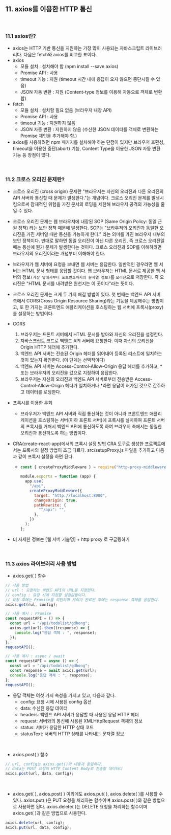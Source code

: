## 11. axios를 이용한 HTTP 통신

<br>

### 11.1 axios란?

- axios는 HTTP 기반 통신을 지원하는 가장 많이 사용되는 자바스크립트 라이브러리다. 다음은 fetch와 axios를 비교한 표이다.
- axios
  - 모듈 설치 : 설치해야 함 (npm install --save axios)
  - Promise API : 사용
  - timeout 기능 : 지원 (timeout 시간 내에 응답이 오지 않으면 중단시킬 수 있음)
  - JSON 자동 변환 : 지원 (Content-type 정보를 이용해 자동으로 객체로 변환함)
- fetch
  - 모듈 설치 : 설치할 필요 없음 (브라우저 내장 API)
  - Promise API : 사용
  - timeout 기능 : 지원하지 않음
  - JSON 자동 변환 : 지원하지 않음 (수신한 JSON 데이터를 객체로 변환하는 Promise 체인을 추가해야 함.)
- axios를 사용하려면 npm 패키지를 설치해야 하는 단점이 있지만 브라우저 호환성, timeout을 이용한 중단(abort) 기능, Content Type을 이용한 JSON 자동 변환 기능 등 장점이 많다.

<br>

### 11.2 크로스 오리진 문제란?

- 크로스 오리진 (cross origin) 문제란 "브라우저는 자신의 오리진과 다른 오리진의 API 서버와 통신할 때 문제가 발생한다."는 개념이다. 크로스 오리진 문제를 발생시킴으로써 잠재적인 위험을 가진 문서의 로딩을 제한해 브라우저 공격의 가능성을 줄일 수 있다.
- 크로스 오리진 문제는 웹 브라우저에 내장된 SOP (Same Origin Policy: 동일 근원 정책) 라는 보안 정책 때문에 발생한다. SOP는 "브라우저의 오리진과 동일한 오리진을 가진 서버일 때만 통신을 가능하게 한다." 라는 의미를 가진 브라우저 내부의 보안 정책이다. 반대로 말하면 동일 오리진이 아닌 다른 오리진, 즉 크로스 오리진일 때는 통신에 뭔가 문제가 발생한다는 것이다. 크로스 오리진과 SOP를 이해하려면 브라우저의 오리진이라는 개념부터 이해해야 한다.
- 브라우저가 웹 서버에 요청을 보내면 웹 서버는 응답한다. 일반적인 경우라면 웹 서버는 HTML 문서 형태를 응답할 것이다. 웹 브라우저는 HTML 문서르 제공한 웹 서버의 정보`(가장 앞에서부터 포트번호까지의 문자열 정보)`를 `오리진`으로 저장한다. 즉 오리진은 "HTML 문서를 내려받은 원천지는 이 곳이다"라는 뜻이다.
- 크로스 오리진 문제는 크게 두 가지 해결 방법이 있다. 첫 번째는 백엔드 API 서버 측에서 CORS(Cross Origin Resource Sharing)라는 기능을 제공해주는 방법이고, 또 한 가지는 프론트엔드 애플리케이션을 호스팅하는 웹 서버에 프록시(proxy)를 설정하는 방법이다.
- CORS
  1. 브라우저는 프론트 서버에서 HTML 문서를 받아와 자신의 오리진을 설정한다.
  2. 자바스크립트 코드로 백엔드 API 서버에 요청한다. 이때 자신의 오리진을 Origin HTTP 헤더에 추가한다.
  3. 백엔드 API 서버는 전송된 Origin 헤더를 읽어내어 등록된 리스트에 일치하는 것이 있는지 확인한다. (이 단계는 선택적이다)
  4. 백엔드 API 서버는 Access-Control-Allow-Origin 응답 헤더를 추가하고, \* 또는 브라우저의 오리진을 값으로 지정하여 응답한다.
  5. 브라우저는 자신의 오리진과 백엔드 API 서버로부터 전송받은 Access-Control-Allow-Origin 헤더가 일치하거나 \*라면 응답이 허가된 것으로 간주하고 데이터를 로딩한다.
- 프록시를 이용한 우회
  - 브라우저가 백엔드 API 서버와 직접 통신하는 것이 아니라 프론트엔드 애플리케이션을 호스팅하는 서버(이하 프론트 서버)에 프록시를 설치하여 프론트 서버의 프록시를 거쳐서 백엔드 API에 통신하도록 하여 브라우저 측에서는 동일한 오리진과 통신하도록 하는 방법이다.
- CRA(create-react-app)에서의 프록시 설정 방법
  CRA 도구로 생성한 프로젝트에서는 프록시의 설정 방법이 조금 다르다. src/setupProxy.js 파일을 추가하고 다음과 같이 프록시 설정을 하면 된다.

  - ```javascript
    const { createProxyMiddleware } = require("http-proxy-middleware");

    module.exports = function (app) {
      app.use(
        "/api",
        createProxyMiddleware({
          target: "http://localhost:8000",
          changeOrigin: true,
          pathRewrite: {
            "^/api": "",
          },
        })
      );
    };
    ```

- 더 자세한 정보는 [웹 서버 기술명] + http proxy 로 구글링하기

<br>

### 11.3 axios 라이브러리 사용 방법

- axios.get( ) 함수

```javascript
// 사용 방법
// url : 요청하는 백엔드 API의 URL을 지정한다.
// config : 요청 시에 지정할 설정값들이다.
// 요청 후에는 Promise를 리턴하며 처리가 완료된 후에는 response 객체를 응답한다.
axios.get(rul, config);

// 사용 예시 : Promise
const requestAPI = () => {
  const url = "/api/todolist/gdhong";
  axios.get(url).then((response) => {
    console.log("응답 객체 : ", response);
  });
};
requestAPI();

// 사용 예시 : async / await
const requestAPI = async () => {
  const url = "/api/todolist/gdhong";
  const response = await axios.get(url);
  console.log("응답 객체 : ", response);
};
requestAPI();
```

- 응답 객체는 여섯 가지 속성을 가지고 있고, 다음과 같다.
  - config: 요청 시에 사용된 config 옵션
  - data: 수신된 응답 데이터
  - headers: 백엔드 API 서버가 응답할 때 사용된 응답 HTTP 헤더
  - request: 서버와의 통신에 사용된 XMLHttpRequest 객체의 정보
  - status: 서버가 응답한 HTTP 상태 코드
  - statusText: 서버의 HTTP 상태를 나타내는 문자열 정보

<br>

- axios.post( ) 함수

```javascript
// url, config는 axios.get()의 내용과 동일하다.
// data는 POST 요청의 HTTP Content Body로 전송할 데이터다
axios.post(url, data, config);
```

<br>

- axios.get( ), axios.post( ) 이외에도 axios.put( ), axios.delete( )를 사용할 수 있다. axios.put( )은 PUT 요청을 처리하는 함수이며 axios.post( )와 같은 방법으로 사용하면 된다. axios.delete( )는 DELETE 요청을 처리하는 함수이며 axios.get( )과 같은 방법으로 사용한다.

```javascript
axios.delete(url, config);
axios.put(url, data, config);
```

